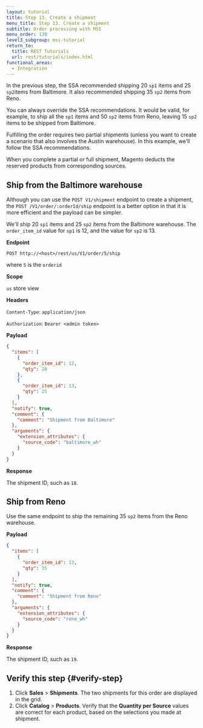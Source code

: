 ```yaml
---
layout: tutorial
title: Step 13. Create a shipment
menu_title: Step 13. Create a shipment
subtitle: Order processing with MSI
menu_order: 130
level3_subgroup: msi-tutorial
return_to:
  title: REST Tutorials
  url: rest/tutorials/index.html
functional_areas:
  - Integration
---
```


In the previous step, the SSA recommended shipping 20 `sp1` items and 25 `sp2`items from Baltimore. It also recommended shipping 35 `sp2` items from Reno.

You can always override the SSA recommendations. It would be valid, for example, to ship all the `sp1` items and 50 `sp2` items from Reno, leaving 15 `sp2` items to be shipped from Baltimore.

Fulfilling the order requires two partial shipments (unless you want to create a scenario that also involves the Austin warehouse). In this example, we'll follow the SSA recommendations.

When you complete a partial or full shipment, Magento deducts the reserved products from corresponding sources.

## Ship from the Baltimore warehouse

Although you can use the `POST V1/shipment` endpoint to create a shipment, the `POST /V1/order/:orderId/ship` endpoint is a better option in that it is more efficient and the payload can be simpler.

We'll ship 20 `sp1` items and 25 `sp2` items from the Baltimore warehouse. The `order_item_id` value for `sp1` is 12, and the value for `sp2` is 13.

**Endpoint**

`POST http://<host>/rest/us/V1/order/5/ship`

where `5` is the `orderid`

**Scope**

`us` store view

**Headers**


`Content-Type`: `application/json`

`Authorization`: `Bearer <admin token>`

**Payload**

``` json
{
  "items": [
    {
      "order_item_id": 12,
      "qty": 20
    },
    {
      "order_item_id": 13,
      "qty": 25
    }
  ],
  "notify": true,
  "comment": {
    "comment": "Shipment from Baltimore"
  },
  "arguments": {
    "extension_attributes": {
      "source_code": "baltimore_wh"
    }
  }
}
```

**Response**

The shipment ID, such as `18`.

## Ship from Reno

Use the same endpoint to ship the remaining 35 `sp2` items from the Reno warehouse.

**Payload**

``` json
{
  "items": [
    {
      "order_item_id": 13,
      "qty": 35
    }
  ],
  "notify": true,
  "comment": {
    "comment": "Shipment from Reno"
  },
  "arguments": {
    "extension_attributes": {
      "source_code": "reno_wh"
    }
  }
}
```

**Response**

The shipment ID, such as `19`.


## Verify this step {#verify-step}

1. Click **Sales** > **Shipments**. The two shipments for this order are displayed in the grid.
2. Click **Catalog** > **Products**. Verify that the **Quantity per Source** values are correct for each product, based on the selections you made at shipment.
